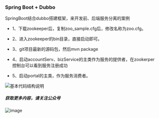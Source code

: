 ### Spring Boot + Dubbo

SpringBoot结合dubbo搭建框架，来开发前、后端服务分离的案例

- 1、下载zookeeper后，复制zoo_sample.cfg后，修改名称为zoo.cfg。

- 2、进入zookeeper的bin目录，直接启动即可。

- 3、git项目最新的源码包，然后mvn package

- 4、启动accountServ、bizService的主类作为服务的提供者，在zookerper控制台可以看到服务注册成功

- 5、启动portal的主类，作为服务消费者。


![基本代码结构说明](http://git.oschina.net/uploads/images/2016/1212/120640_aefdaabc_330875.png "在这里输入图片标题")

##### 获取更多内容，请关注公众号
![image](https://github.com/backkoms/simplemall/blob/develop/getqrcode.jpeg?raw=true)